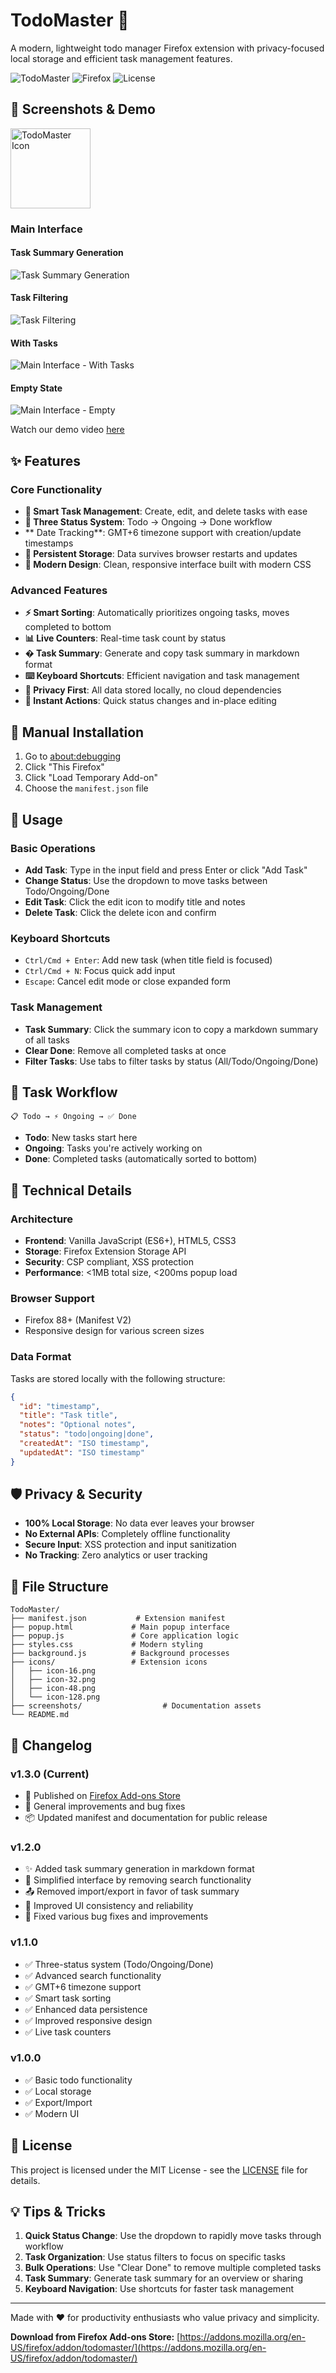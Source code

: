 # TodoMaster 🚀

A modern, lightweight todo manager Firefox extension with privacy-focused local storage and efficient task management features.

![TodoMaster](https://img.shields.io/badge/version-1.3.0-blue.svg) 
![Firefox](https://img.shields.io/badge/Firefox-88%2B-orange.svg)
![License](https://img.shields.io/badge/license-MIT-green.svg)

## 🎨 Screenshots & Demo

<img src="icons/icon-128.png" alt="TodoMaster Icon" width="128" height="128" align="center">

### Main Interface

#### Task Summary Generation
![Task Summary Generation](https://pub-8652c8e95ad6452c85f9643f88d7f8af.r2.dev/screenshots/05-generate-task-summary.png)

#### Task Filtering
![Task Filtering](https://pub-8652c8e95ad6452c85f9643f88d7f8af.r2.dev/screenshots/02-task-filtering-by-status.png)

#### With Tasks
![Main Interface - With Tasks](https://pub-8652c8e95ad6452c85f9643f88d7f8af.r2.dev/screenshots/01-main-interface-with-data.png)

#### Empty State
![Main Interface - Empty](https://pub-8652c8e95ad6452c85f9643f88d7f8af.r2.dev/screenshots/00-main-interface-empty.png)

Watch our demo video [here](https://pub-8652c8e95ad6452c85f9643f88d7f8af.r2.dev/screenshots/04-demo.mp4)

## ✨ Features

### Core Functionality
- **📝 Smart Task Management**: Create, edit, and delete tasks with ease
- **🔄 Three Status System**: Todo → Ongoing → Done workflow
- ** Date Tracking**: GMT+6 timezone support with creation/update timestamps
- **💾 Persistent Storage**: Data survives browser restarts and updates
- **🎨 Modern Design**: Clean, responsive interface built with modern CSS

### Advanced Features
- **⚡ Smart Sorting**: Automatically prioritizes ongoing tasks, moves completed to bottom
- **📊 Live Counters**: Real-time task count by status
- **� Task Summary**: Generate and copy task summary in markdown format
- **⌨️ Keyboard Shortcuts**: Efficient navigation and task management
- **🔐 Privacy First**: All data stored locally, no cloud dependencies
- **🎯 Instant Actions**: Quick status changes and in-place editing

## 🚀 Manual Installation
1. Go to [about:debugging](about:debugging)
2. Click "This Firefox"
3. Click "Load Temporary Add-on"
4. Choose the `manifest.json` file

## 📖 Usage

### Basic Operations
- **Add Task**: Type in the input field and press Enter or click "Add Task"
- **Change Status**: Use the dropdown to move tasks between Todo/Ongoing/Done
- **Edit Task**: Click the edit icon to modify title and notes
- **Delete Task**: Click the delete icon and confirm

### Keyboard Shortcuts
- `Ctrl/Cmd + Enter`: Add new task (when title field is focused)
- `Ctrl/Cmd + N`: Focus quick add input
- `Escape`: Cancel edit mode or close expanded form

### Task Management
- **Task Summary**: Click the summary icon to copy a markdown summary of all tasks
- **Clear Done**: Remove all completed tasks at once
- **Filter Tasks**: Use tabs to filter tasks by status (All/Todo/Ongoing/Done)

## 🎯 Task Workflow

```
📋 Todo → ⚡ Ongoing → ✅ Done
```

- **Todo**: New tasks start here
- **Ongoing**: Tasks you're actively working on
- **Done**: Completed tasks (automatically sorted to bottom)

## 🔧 Technical Details

### Architecture
- **Frontend**: Vanilla JavaScript (ES6+), HTML5, CSS3
- **Storage**: Firefox Extension Storage API
- **Security**: CSP compliant, XSS protection
- **Performance**: <1MB total size, <200ms popup load

### Browser Support
- Firefox 88+ (Manifest V2)
- Responsive design for various screen sizes

### Data Format
Tasks are stored locally with the following structure:
```json
{
  "id": "timestamp",
  "title": "Task title",
  "notes": "Optional notes",
  "status": "todo|ongoing|done",
  "createdAt": "ISO timestamp",
  "updatedAt": "ISO timestamp"
}
```

## 🛡️ Privacy & Security

- **100% Local Storage**: No data ever leaves your browser
- **No External APIs**: Completely offline functionality
- **Secure Input**: XSS protection and input sanitization
- **No Tracking**: Zero analytics or user tracking

## 📁 File Structure

```
TodoMaster/
├── manifest.json           # Extension manifest
├── popup.html             # Main popup interface
├── popup.js               # Core application logic
├── styles.css             # Modern styling
├── background.js          # Background processes
├── icons/                 # Extension icons
│   ├── icon-16.png
│   ├── icon-32.png
│   ├── icon-48.png
│   └── icon-128.png
├── screenshots/                  # Documentation assets
└── README.md
```


## 🔄 Changelog

### v1.3.0 (Current)
- 🚀 Published on [Firefox Add-ons Store](https://addons.mozilla.org/en-US/firefox/addon/todomaster/)
- 🐞 General improvements and bug fixes
- 📦 Updated manifest and documentation for public release

### v1.2.0
- ✨ Added task summary generation in markdown format
- 🔄 Simplified interface by removing search functionality
- 📤 Removed import/export in favor of task summary
- 🎨 Improved UI consistency and reliability
- 🐛 Fixed various bug fixes and improvements

### v1.1.0
- ✅ Three-status system (Todo/Ongoing/Done)
- ✅ Advanced search functionality
- ✅ GMT+6 timezone support
- ✅ Smart task sorting
- ✅ Enhanced data persistence
- ✅ Improved responsive design
- ✅ Live task counters

### v1.0.0
- ✅ Basic todo functionality
- ✅ Local storage
- ✅ Export/Import
- ✅ Modern UI


## 📄 License

This project is licensed under the MIT License - see the [LICENSE](LICENSE) file for details.

## 💡 Tips & Tricks

1. **Quick Status Change**: Use the dropdown to rapidly move tasks through workflow
2. **Task Organization**: Use status filters to focus on specific tasks
3. **Bulk Operations**: Use "Clear Done" to remove multiple completed tasks
4. **Task Summary**: Generate task summary for an overview or sharing
5. **Keyboard Navigation**: Use shortcuts for faster task management

---

Made with ❤️ for productivity enthusiasts who value privacy and simplicity.

**Download from Firefox Add-ons Store:** [https://addons.mozilla.org/en-US/firefox/addon/todomaster/](https://addons.mozilla.org/en-US/firefox/addon/todomaster/)